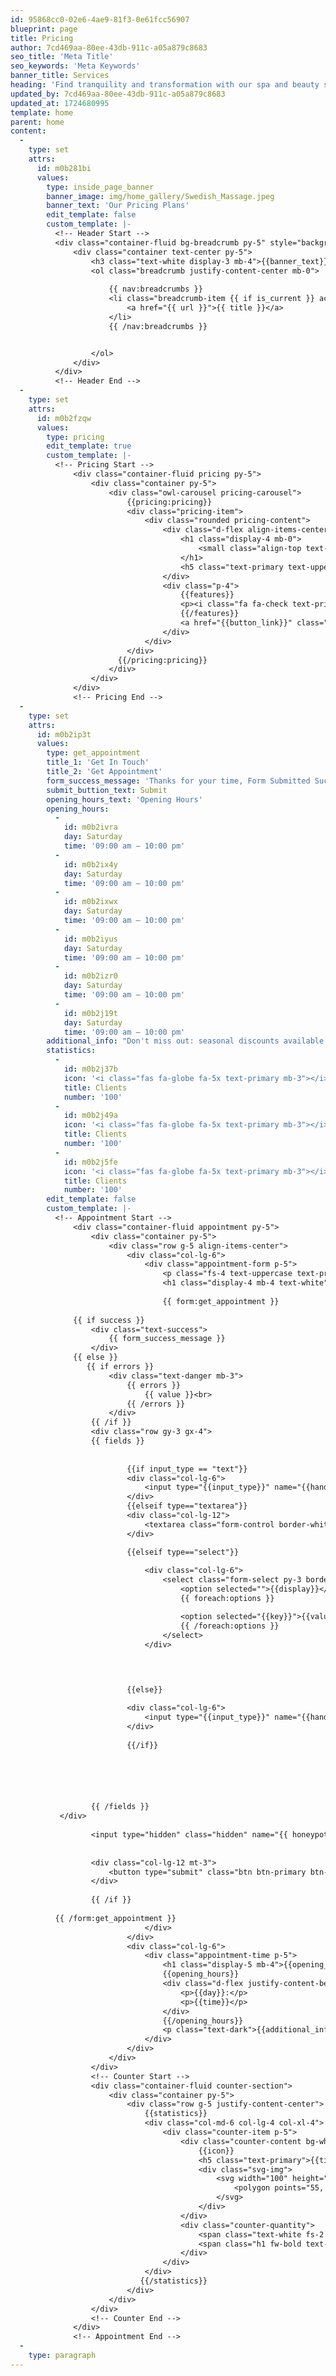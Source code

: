 ```yaml
---
id: 95868cc0-02e6-4ae9-81f3-0e61fcc56907
blueprint: page
title: Pricing
author: 7cd469aa-80ee-43db-911c-a05a879c8683
seo_title: 'Meta Title'
seo_keywords: 'Meta Keywords'
banner_title: Services
heading: 'Find tranquility and transformation with our spa and beauty services.'
updated_by: 7cd469aa-80ee-43db-911c-a05a879c8683
updated_at: 1724680995
template: home
parent: home
content:
  -
    type: set
    attrs:
      id: m0b281bi
      values:
        type: inside_page_banner
        banner_image: img/home_gallery/Swedish_Massage.jpeg
        banner_text: 'Our Pricing Plans'
        edit_template: false
        custom_template: |-
          <!-- Header Start -->
          <div class="container-fluid bg-breadcrumb py-5" style="background-image: url({{banner_image}});">
              <div class="container text-center py-5">
                  <h3 class="text-white display-3 mb-4">{{banner_text}}</h1>
                  <ol class="breadcrumb justify-content-center mb-0">
                     
                      {{ nav:breadcrumbs }}
                      <li class="breadcrumb-item {{ if is_current }} active {{ /if }} text-white">
                          <a href="{{ url }}">{{ title }}</a>
                      </li>
                      {{ /nav:breadcrumbs }}


                  </ol>    
              </div>
          </div>
          <!-- Header End -->
  -
    type: set
    attrs:
      id: m0b2fzqw
      values:
        type: pricing
        edit_template: true
        custom_template: |-
          <!-- Pricing Start -->
              <div class="container-fluid pricing py-5"> 
                  <div class="container py-5">
                      <div class="owl-carousel pricing-carousel">
                          {{pricing:pricing}}
                          <div class="pricing-item">
                              <div class="rounded pricing-content">
                                  <div class="d-flex align-items-center justify-content-between bg-light rounded-top border-3 border-bottom border-primary p-4">
                                      <h1 class="display-4 mb-0">
                                          <small class="align-top text-muted" style="font-size: 22px; line-height: 45px;">{{currency:label}}</small>{{price}}<small class="text-muted" style="font-size: 16px; line-height: 40px;">/{{frequency:label}}</small> 
                                      </h1>
                                      <h5 class="text-primary text-uppercase m-0">{{plan_name}}</h5>
                                  </div>
                                  <div class="p-4">
                                      {{features}}
                                      <p><i class="fa fa-check text-primary me-2"></i>{{feature}}</p>
                                      {{/features}}
                                      <a href="{{button_link}}" class="btn btn-primary btn-primary-outline-0 rounded-pill my-2 px-4">{{button_title}}</a>
                                  </div>
                              </div>
                          </div>
                        {{/pricing:pricing}}
                      </div>
                  </div>
              </div>
              <!-- Pricing End -->
  -
    type: set
    attrs:
      id: m0b2ip3t
      values:
        type: get_appointment
        title_1: 'Get In Touch'
        title_2: 'Get Appointment'
        form_success_message: 'Thanks for your time, Form Submitted Successfully !'
        submit_buttion_text: Submit
        opening_hours_text: 'Opening Hours'
        opening_hours:
          -
            id: m0b2ivra
            day: Saturday
            time: '09:00 am – 10:00 pm'
          -
            id: m0b2ix4y
            day: Saturday
            time: '09:00 am – 10:00 pm'
          -
            id: m0b2ixwx
            day: Saturday
            time: '09:00 am – 10:00 pm'
          -
            id: m0b2iyus
            day: Saturday
            time: '09:00 am – 10:00 pm'
          -
            id: m0b2izr0
            day: Saturday
            time: '09:00 am – 10:00 pm'
          -
            id: m0b2j19t
            day: Saturday
            time: '09:00 am – 10:00 pm'
        additional_info: "Don't miss out: seasonal discounts available for a limited time!"
        statistics:
          -
            id: m0b2j37b
            icon: '<i class="fas fa-globe fa-5x text-primary mb-3"></i>'
            title: Clients
            number: '100'
          -
            id: m0b2j49a
            icon: '<i class="fas fa-globe fa-5x text-primary mb-3"></i>'
            title: Clients
            number: '100'
          -
            id: m0b2j5fe
            icon: '<i class="fas fa-globe fa-5x text-primary mb-3"></i>'
            title: Clients
            number: '100'
        edit_template: false
        custom_template: |-
          <!-- Appointment Start -->
              <div class="container-fluid appointment py-5">
                  <div class="container py-5">
                      <div class="row g-5 align-items-center">
                          <div class="col-lg-6">
                              <div class="appointment-form p-5">
                                  <p class="fs-4 text-uppercase text-primary">{{title_1}}</p>
                                  <h1 class="display-4 mb-4 text-white">{{title_2}}</h1>
                                  
                                  {{ form:get_appointment }}
           
              {{ if success }}
                  <div class="text-success">
                      {{ form_success_message }}
                  </div>
              {{ else }}
                 {{ if errors }}
                      <div class="text-danger mb-3">
                          {{ errors }}
                              {{ value }}<br>
                          {{ /errors }}
                      </div>
                  {{ /if }}
                  <div class="row gy-3 gx-4">
                  {{ fields }}
                      
                          
                          {{if input_type == "text"}}
                          <div class="col-lg-6">
                              <input type="{{input_type}}" name="{{handle}}"  class="form-control py-3 border-white bg-transparent text-white" placeholder="{{placeholder}}">
                          </div>
                          {{elseif type=="textarea"}}
                          <div class="col-lg-12">
                              <textarea class="form-control border-white bg-transparent text-white" name="{{handle}}" cols="30" rows="5" placeholder="{{placeholder}}"></textarea>
                          </div>

                          {{elseif type=="select"}}
                          
                              <div class="col-lg-6">
                                  <select class="form-select py-3 border-white bg-transparent" aria-label="{{display}}">
                                      <option selected="">{{display}}</option>
                                      {{ foreach:options }}

                                      <option selected="{{key}}">{{value}}</option>
                                      {{ /foreach:options }}
                                  </select>
                              </div>
                         

                          

                          {{else}}

                          <div class="col-lg-6">
                              <input type="{{input_type}}" name="{{handle}}"  class="form-control py-3 border-white bg-transparent text-white" placeholder="{{placeholder}}">
                          </div>
                          
                          {{/if}}






                  {{ /fields }}
           </div>
                 
                  <input type="hidden" class="hidden" name="{{ honeypot ?? 'honeypot' }}">
           
                
                  <div class="col-lg-12 mt-3">
                      <button type="submit" class="btn btn-primary btn-primary-outline-0 w-100 py-3 px-5">{{submit_buttion_text}}</button>
                  </div>    
                  
                  {{ /if }}
           
          {{ /form:get_appointment }}
                              </div>
                          </div>
                          <div class="col-lg-6">
                              <div class="appointment-time p-5">
                                  <h1 class="display-5 mb-4">{{opening_hours_text}}</h1>
                                  {{opening_hours}}
                                  <div class="d-flex justify-content-between fs-5 text-white">
                                      <p>{{day}}:</p>
                                      <p>{{time}}</p>
                                  </div>
                                  {{/opening_hours}}
                                  <p class="text-dark">{{additional_info}}</p>
                              </div>
                          </div>
                      </div>
                  </div>
                  <!-- Counter Start -->
                  <div class="container-fluid counter-section">
                      <div class="container py-5">
                          <div class="row g-5 justify-content-center">
                              {{statistics}}
                              <div class="col-md-6 col-lg-4 col-xl-4">
                                  <div class="counter-item p-5">
                                      <div class="counter-content bg-white p-4">
                                          {{icon}}
                                          <h5 class="text-primary">{{title}}</h5>
                                          <div class="svg-img">
                                              <svg width="100" height="50">
                                                  <polygon points="55, 10 85, 55 25, 55 25," style="fill: #DCCAF2;"/>
                                              </svg>
                                          </div>
                                      </div>
                                      <div class="counter-quantity">
                                          <span class="text-white fs-2 fw-bold" data-toggle="counter-up">{{number}}</span>
                                          <span class="h1 fw-bold text-white">+</span>
                                      </div>
                                  </div>
                              </div>
                             {{/statistics}}
                          </div>
                      </div>
                  </div>
                  <!-- Counter End -->
              </div>
              <!-- Appointment End -->
  -
    type: paragraph
---
```

